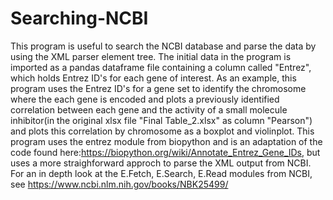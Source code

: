 # Searching-NCBI
This program is useful to search the NCBI database and parse the data by using the XML parser element tree.
The initial data in the program is imported as a pandas dataframe file containing a column called "Entrez", which holds Entrez ID's for each gene of interest.  As an example, this program uses the Entrez ID's for a gene set to identify the chromosome where the each gene is encoded and plots a previously identified correlation between each gene and the activity of a small molecule inhibitor(in the original xlsx file "Final Table_2.xlsx" as column "Pearson") and plots this correlation by chromosome as a boxplot and violinplot.  This program uses the entrez module from biopython and is an adaptation of the code found here:https://biopython.org/wiki/Annotate_Entrez_Gene_IDs, but uses a more straighforward approch to parse the XML output from NCBI.  For an in depth look at the E.Fetch, E.Search, E.Read modules from NCBI, see https://www.ncbi.nlm.nih.gov/books/NBK25499/
